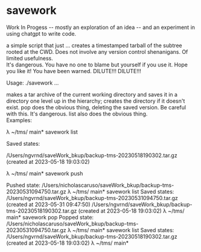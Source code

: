 # savework

Work In Progess -- mostly an exploration of an idea -- and an experiment in using chatgpt to write code.

a simple script that just ... creates a timestamped tarball of the subtree rooted at the CWD. 
Does not involve any version control shenanigans. Of limited usefulness.  
It's dangerous. You have no one to blame but yourself if you use it.  Hope you like it!
You have been warned. 
DILUTE!!! DILUTE!!! 

Usage: ./savework ...

  makes a tar archive of the current working directory and saves it in a directory one level up in the hierarchy; creates the directory if it doesn't exist.  pop does the obvious thing, deleting the saved version.  Be careful with this.  It's dangerous.
  list also does the obvious thing.  
  Examples:

λ ~/tms/ main* savework list

Saved states:

/Users/ngvrnd/saveWork_bkup/backup-tms-20230518190302.tar.gz (created at 2023-05-18 19:03:02)

λ ~/tms/ main* savework push

Pushed state: /Users/nicholascaruso/saveWork_bkup/backup-tms-20230531094750.tar.gz
λ ~/tms/ main* savework list
Saved states:
/Users/ngvrnd/saveWork_bkup/backup-tms-20230531094750.tar.gz (created at 2023-05-31 09:47:50)
/Users/ngvrnd/saveWork_bkup/backup-tms-20230518190302.tar.gz (created at 2023-05-18 19:03:02)
λ ~/tms/ main* savework pop
Popped state: /Users/nicholascaruso/saveWork_bkup/backup-tms-20230531094750.tar.gz
λ ~/tms/ main* savework list
Saved states:
/Users/ngvrnd/saveWork_bkup/backup-tms-20230518190302.tar.gz (created at 2023-05-18 19:03:02)
λ ~/tms/ main*
